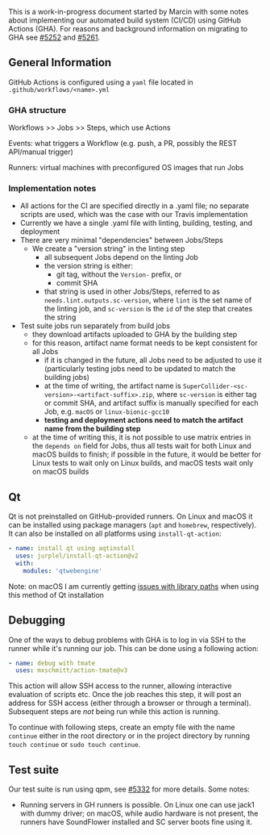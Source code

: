 This is a work-in-progress document started by Marcin with some notes about implementing our automated build system (CI/CD) using GitHub Actions (GHA). For reasons and background information on migrating to GHA see [#5252](https://github.com/supercollider/supercollider/issues/5252) and [#5261](https://github.com/supercollider/supercollider/issues/5261).

## General Information
GitHub Actions is configured using a `yaml` file located in `.github/workflows/<name>.yml`

### GHA structure
Workflows >> Jobs >> Steps, which use Actions

Events: what triggers a Workflow (e.g. push, a PR, possibly the REST API/manual trigger)

Runners: virtual machines with preconfigured OS images that run Jobs

### Implementation notes
- All actions for the CI are specified directly in a .yaml file; no separate scripts are used, which was the case with our Travis implementation
- Currently we have a single .yaml file with linting, building, testing, and deployment
- There are very minimal "dependencies" between Jobs/Steps
  - We create a "version string" in the linting step
    - all subsequent Jobs depend on the linting Job
    - the version string is either: 
      - git tag, without the `Version-` prefix, or
      - commit SHA
    - that string is used in other Jobs/Steps, referred to as `needs.lint.outputs.sc-version`, where `lint` is the set name of the linting job, and `sc-version` is the `id` of the step that creates the string
- Test suite jobs run separately from build jobs
  - they download artifacts uploaded to GHA by the building step
  - for this reason, artifact name format needs to be kept consistent for all Jobs
    - if it is changed in the future, all Jobs need to be adjusted to use it (particularly testing jobs need to be updated to match the building jobs)
    - at the time of writing, the artifact name is `SuperCollider-<sc-version>-<artifact-suffix>.zip`, where `sc-version` is either tag or commit SHA, and artifact suffix is manually specified for each Job, e.g. `macOS` or `linux-bionic-gcc10`
    - **testing and deployment actions need to match the artifact name from the building step**
  - at the time of writing this, it is not possible to use matrix entries in the `depends on` field for Jobs, thus all tests wait for both Linux and macOS builds to finish; if possible in the future, it would be better for Linux tests to wait only on Linux builds, and macOS tests wait only on macOS builds


## Qt

Qt is not preinstalled on GitHub-provided runners. On Linux and macOS it can be installed using package managers (`apt` and `homebrew`, respectively). It can also be installed on all platforms using `install-qt-action`:
```yaml
- name: install qt using aqtinstall
  uses: jurplel/install-qt-action@v2
  with:
    modules: 'qtwebengine'
```
Note: on macOS I am currently getting [issues with library paths](https://github.com/supercollider/supercollider/issues/5294) when using this method of Qt installation

## Debugging
One of the ways to debug problems with GHA is to log in via SSH to the runner while it's running our job. This can be done using a following action:
```yaml
- name: debug with tmate
  uses: mxschmitt/action-tmate@v3
```
This action will allow SSH access to the runner, allowing interactive evaluation of scripts etc. Once the job reaches this step, it will post an address for SSH access (either through a browser or through a terminal). Subsequent steps are _not_ being run while this action is running. 

To continue with following steps, create an empty file with the name `continue` either in the root directory or in the project directory by running `touch continue` or `sudo touch continue`.


## Test suite

Our test suite is run using qpm, see [#5332](https://github.com/supercollider/supercollider/pull/5332) for more details. Some notes:
- Running servers in GH runners is possible. On Linux one can use jack1 with dummy driver; on macOS, while audio hardware is not present, the runners have SoundFlower installed and SC server boots fine using it.